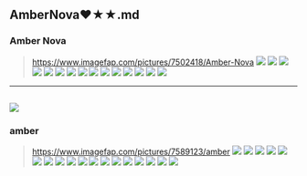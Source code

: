 ## AmberNova❤★★.md
### Amber Nova
>https://www.imagefap.com/pictures/7502418/Amber-Nova
![](https://x.imagefapusercontent.com/u/Sonofmars/7502418/1427618041/source_ig_share_sheet_igshid_upwj58guu991___.jpg)
![](https://x.imagefapusercontent.com/u/Sonofmars/7502418/189651680/ource_ig_share_sheet_igshid_1coihs2kytaki___.jpg)
![](https://x.imagefapusercontent.com/u/Sonofmars/7502418/1877071834/ource_ig_share_sheet_igshid_1vp728b98m9ea___.jpg)
![](https://x.imagefapusercontent.com/u/Sonofmars/7502418/481575742/source_ig_share_sheet_igshid_jdy0dlynny54___.jpg)
![](https://x.imagefapusercontent.com/u/Sonofmars/7502418/998685700/source_ig_share_sheet_igshid_mdddbige3efo___.jpg)
![](https://x.imagefapusercontent.com/u/Sonofmars/7502418/1890861617/source_ig_share_sheet_igshid_g054azk9gdof___.jpg)
![](https://x.imagefapusercontent.com/u/Sonofmars/7502418/257697440/source_ig_share_sheet_igshid_1hwqu8j55v66___.jpg)
![](https://x.imagefapusercontent.com/u/Sonofmars/7502418/420767730/source_ig_share_sheet_igshid_rl3ebq0rrpy4___.jpg)
![](https://x.imagefapusercontent.com/u/Sonofmars/7502418/337537886/source_ig_share_sheet_igshid_8jb6msf6zk5s___.jpg)
![](https://x.imagefapusercontent.com/u/Sonofmars/7502418/1306846959/source_ig_share_sheet_igshid_m1se8q0ld3xp___.jpg)
![](https://x.imagefapusercontent.com/u/Sonofmars/7502418/707032837/ource_ig_share_sheet_igshid_1uiv268flsg91___.jpg)
![](https://x.imagefapusercontent.com/u/Sonofmars/7502418/1639810997/source_ig_share_sheet_igshid_or4kcp6f2awq___.jpg)
![](https://x.imagefapusercontent.com/u/Sonofmars/7502418/1500046379/source_ig_share_sheet_igshid_b4vfuew513h5___.jpg)
![](https://x.imagefapusercontent.com/u/Sonofmars/7502418/108801383/source_ig_share_sheet_igshid_yq5lon9t055q___.jpg)
![](https://x.imagefapusercontent.com/u/Sonofmars/7502418/1577581845/ource_ig_share_sheet_igshid_1j2j04xl7uc9d___.jpg)
---
![](https://i.pinimg.com/originals/b7/43/33/b74333b919094e959c43446a45b2378b.jpg)
---
### amber
>https://www.imagefap.com/pictures/7589123/amber
![](https://x.imagefapusercontent.com/u/diegojara/7589123/1628819390/amber_Amber2_138.jpg)
![](https://x.imagefapusercontent.com/u/diegojara/7589123/1276715118/amber_Amber2_134.jpg)
![](https://x.imagefapusercontent.com/u/diegojara/7589123/1063349069/amber_Amber2_132.jpg)
![](https://x.imagefapusercontent.com/u/diegojara/7589123/2109425760/amber_Amber2_126.jpg)
![](https://x.imagefapusercontent.com/u/diegojara/7589123/1194461600/amber_Amber2_106.jpg)
![](https://x.imagefapusercontent.com/u/diegojara/7589123/111943078/amber_Amber2_105.jpg)
![](https://x.imagefapusercontent.com/u/diegojara/7589123/1611019894/amber_Amber2_104.jpg)
![](https://x.imagefapusercontent.com/u/diegojara/7589123/2054989544/amber_Amber_075.jpg)
![](https://x.imagefapusercontent.com/u/diegojara/7589123/476096897/amber_Amber_072.jpg)
![](https://x.imagefapusercontent.com/u/diegojara/7589123/46720332/amber_Amber_070.jpg)
![](https://x.imagefapusercontent.com/u/diegojara/7589123/1763065609/amber_Amber_083.jpg)
![](https://x.imagefapusercontent.com/u/diegojara/7589123/292933778/amber_Amber_062.jpg)
![](https://x.imagefapusercontent.com/u/diegojara/7589123/1411295889/amber_Amber_031.jpg)
![](https://x.imagefapusercontent.com/u/diegojara/7589123/1872768757/amber_Amber_026.jpg)
![](https://x.imagefapusercontent.com/u/diegojara/7589123/1027983524/amber_Amber_035.jpg)
![](https://x.imagefapusercontent.com/u/diegojara/7589123/1629885148/amber_Amber_036.jpg)
![](https://x.imagefapusercontent.com/u/diegojara/7589123/779910473/amber_Amber_034.jpg)
![](https://x.imagefapusercontent.com/u/diegojara/7589123/1516361444/amber_Amber_001.jpg)
